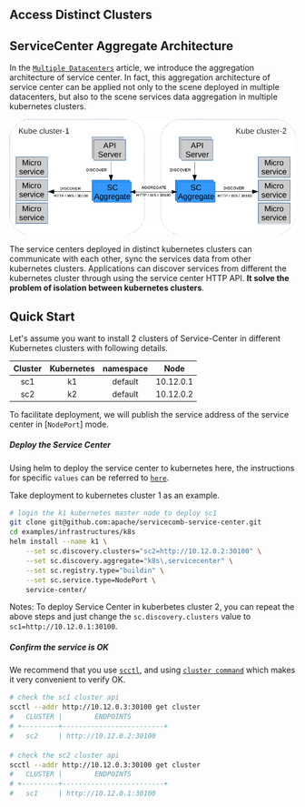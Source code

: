 Access Distinct Clusters
-------

## ServiceCenter Aggregate Architecture

In the [`Multiple Datacenters`](/docs/multidcs.md) article, we introduce
the aggregation architecture of service center. In fact, this aggregation
architecture of service center can be applied not only to the scene deployed 
in multiple datacenters, but also to the scene services data aggregation in 
multiple kubernetes clusters.

![architecture](/docs/kubeclusters.PNG)

The service centers deployed in distinct kubernetes clusters can communicate 
with each other, sync the services data from other kubernetes clusters.
Applications can discover services from different the kubernetes cluster through
using the service center HTTP API.
**It solve the problem of isolation between kubernetes clusters**.

## Quick Start

Let's assume you want to install 2 clusters of Service-Center in different Kubernetes clusters with following details.

| Cluster | Kubernetes | namespace  | Node        |  
| :-----: | :--------: | :--------: | :---------: |  
| sc1     | k1         | default    | 10.12.0.1   |   
| sc2     | k2         | default    | 10.12.0.2   | 

To facilitate deployment, we will publish the service address of the service center in [`NodePort`] mode.

##### Deploy the Service Center

Using helm to deploy the service center to kubernetes here, the instructions for specific `values` can be referred to
[`here`](/examples/infrastructures/k8s/README.md#helm-configuration-values).

Take deployment to kubernetes cluster 1 as an example.
```bash
# login the k1 kubernetes master node to deploy sc1
git clone git@github.com:apache/servicecomb-service-center.git
cd examples/infrastructures/k8s
helm install --name k1 \
    --set sc.discovery.clusters="sc2=http://10.12.0.2:30100" \
    --set sc.discovery.aggregate="k8s\,servicecenter" \
    --set sc.registry.type="buildin" \
    --set sc.service.type=NodePort \
    service-center/
```
Notes: To deploy Service Center in kuberbetes cluster 2, you can repeat the
above steps and just change the `sc.discovery.clusters` value to 
`sc1=http://10.12.0.1:30100`.

##### Confirm the service is OK

We recommend that you use [`scctl`](/scctl/README.md), and using
[`cluster command`](/scctl/pkg/plugin/README.md#cluster-options)
which makes it very convenient to verify OK.

```bash
# check the sc1 cluster api
scctl --addr http://10.12.0.3:30100 get cluster
#   CLUSTER |        ENDPOINTS         
# +---------+-------------------------+
#   sc2     | http://10.12.0.2:30100

# check the sc2 cluster api
scctl --addr http://10.12.0.3:30100 get cluster
#   CLUSTER |        ENDPOINTS         
# +---------+-------------------------+
#   sc1     | http://10.12.0.1:30100
```



